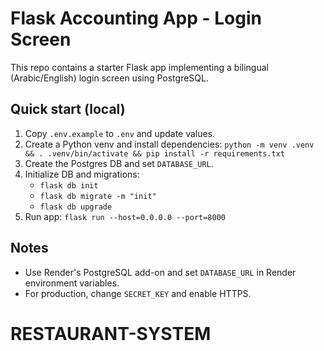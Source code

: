# Flask Accounting App - Login Screen

This repo contains a starter Flask app implementing a bilingual (Arabic/English) login screen using PostgreSQL.

## Quick start (local)
1. Copy `.env.example` to `.env` and update values.
2. Create a Python venv and install dependencies: `python -m venv .venv && . .venv/bin/activate && pip install -r requirements.txt`
3. Create the Postgres DB and set `DATABASE_URL`.
4. Initialize DB and migrations:
   - `flask db init`
   - `flask db migrate -m "init"`
   - `flask db upgrade`
5. Run app: `flask run --host=0.0.0.0 --port=8000`

## Notes
- Use Render's PostgreSQL add-on and set `DATABASE_URL` in Render environment variables.
- For production, change `SECRET_KEY` and enable HTTPS.
# RESTAURANT-SYSTEM
